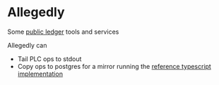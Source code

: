 # Allegedly

Some [public ledger](https://github.com/did-method-plc/did-method-plc) tools and services

Allegedly can

- Tail PLC ops to stdout
- Copy ops to postgres for a mirror running the [reference typescript implementation](https://github.com/did-method-plc/did-method-plc)
